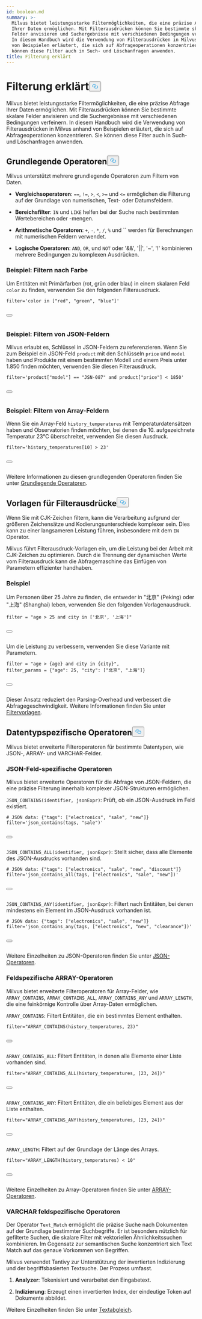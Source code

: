 ```yaml
---
id: boolean.md
summary: >-
  Milvus bietet leistungsstarke Filtermöglichkeiten, die eine präzise Abfrage
  Ihrer Daten ermöglichen. Mit Filterausdrücken können Sie bestimmte skalare
  Felder anvisieren und Suchergebnisse mit verschiedenen Bedingungen verfeinern.
  In diesem Handbuch wird die Verwendung von Filterausdrücken in Milvus anhand
  von Beispielen erläutert, die sich auf Abfrageoperationen konzentrieren. Sie
  können diese Filter auch in Such- und Löschanfragen anwenden.
title: Filterung erklärt
---
```

<h1 id="Filtering-Explained​" class="common-anchor-header">Filterung erklärt<button data-href="#Filtering-Explained​" class="anchor-icon" translate="no">
      <svg translate="no"
        aria-hidden="true"
        focusable="false"
        height="20"
        version="1.1"
        viewBox="0 0 16 16"
        width="16"
      >
        <path
          fill="#0092E4"
          fill-rule="evenodd"
          d="M4 9h1v1H4c-1.5 0-3-1.69-3-3.5S2.55 3 4 3h4c1.45 0 3 1.69 3 3.5 0 1.41-.91 2.72-2 3.25V8.59c.58-.45 1-1.27 1-2.09C10 5.22 8.98 4 8 4H4c-.98 0-2 1.22-2 2.5S3 9 4 9zm9-3h-1v1h1c1 0 2 1.22 2 2.5S13.98 12 13 12H9c-.98 0-2-1.22-2-2.5 0-.83.42-1.64 1-2.09V6.25c-1.09.53-2 1.84-2 3.25C6 11.31 7.55 13 9 13h4c1.45 0 3-1.69 3-3.5S14.5 6 13 6z"
        ></path>
      </svg>
    </button></h1><p>Milvus bietet leistungsstarke Filtermöglichkeiten, die eine präzise Abfrage Ihrer Daten ermöglichen. Mit Filterausdrücken können Sie bestimmte skalare Felder anvisieren und die Suchergebnisse mit verschiedenen Bedingungen verfeinern. In diesem Handbuch wird die Verwendung von Filterausdrücken in Milvus anhand von Beispielen erläutert, die sich auf Abfrageoperationen konzentrieren. Sie können diese Filter auch in Such- und Löschanfragen anwenden.</p>
<h2 id="Basic-operators​" class="common-anchor-header">Grundlegende Operatoren<button data-href="#Basic-operators​" class="anchor-icon" translate="no">
      <svg translate="no"
        aria-hidden="true"
        focusable="false"
        height="20"
        version="1.1"
        viewBox="0 0 16 16"
        width="16"
      >
        <path
          fill="#0092E4"
          fill-rule="evenodd"
          d="M4 9h1v1H4c-1.5 0-3-1.69-3-3.5S2.55 3 4 3h4c1.45 0 3 1.69 3 3.5 0 1.41-.91 2.72-2 3.25V8.59c.58-.45 1-1.27 1-2.09C10 5.22 8.98 4 8 4H4c-.98 0-2 1.22-2 2.5S3 9 4 9zm9-3h-1v1h1c1 0 2 1.22 2 2.5S13.98 12 13 12H9c-.98 0-2-1.22-2-2.5 0-.83.42-1.64 1-2.09V6.25c-1.09.53-2 1.84-2 3.25C6 11.31 7.55 13 9 13h4c1.45 0 3-1.69 3-3.5S14.5 6 13 6z"
        ></path>
      </svg>
    </button></h2><p>Milvus unterstützt mehrere grundlegende Operatoren zum Filtern von Daten.</p>
<ul>
<li><p><strong>Vergleichsoperatoren</strong>: <code translate="no">==</code>, <code translate="no">!=</code>, <code translate="no">&gt;</code>, <code translate="no">&lt;</code>, <code translate="no">&gt;=</code> und <code translate="no">&lt;=</code> ermöglichen die Filterung auf der Grundlage von numerischen, Text- oder Datumsfeldern.</p></li>
<li><p><strong>Bereichsfilter</strong>: <code translate="no">IN</code> und <code translate="no">LIKE</code> helfen bei der Suche nach bestimmten Wertebereichen oder -mengen.</p></li>
<li><p><strong>Arithmetische Operatoren</strong>: <code translate="no">+</code>, <code translate="no">-</code>, <code translate="no">*</code>, <code translate="no">/</code>, <code translate="no">%</code> und `` werden für Berechnungen mit numerischen Feldern verwendet.</p></li>
<li><p><strong>Logische Operatoren</strong>: <code translate="no">AND</code>, <code translate="no">OR</code>, und <code translate="no">NOT</code> oder '&amp;&amp;', '||', '~', '!' kombinieren mehrere Bedingungen zu komplexen Ausdrücken.</p></li>
</ul>
<h3 id="Example-Filtering-by-Color​" class="common-anchor-header">Beispiel: Filtern nach Farbe</h3><p>Um Entitäten mit Primärfarben (rot, grün oder blau) in einem skalaren Feld <code translate="no">color</code> zu finden, verwenden Sie den folgenden Filterausdruck.</p>
<pre><code translate="no" class="language-python"><span class="hljs-built_in">filter</span>=<span class="hljs-string">&#x27;color in [&quot;red&quot;, &quot;green&quot;, &quot;blue&quot;]&#x27;</span>​

<button class="copy-code-btn"></button></code></pre>
<h3 id="Example-Filtering-JSON-Fields​" class="common-anchor-header">Beispiel: Filtern von JSON-Feldern</h3><p>Milvus erlaubt es, Schlüssel in JSON-Feldern zu referenzieren. Wenn Sie zum Beispiel ein JSON-Feld <code translate="no">product</code> mit den Schlüsseln <code translate="no">price</code> und <code translate="no">model</code> haben und Produkte mit einem bestimmten Modell und einem Preis unter 1.850 finden möchten, verwenden Sie diesen Filterausdruck.</p>
<pre><code translate="no" class="language-python"><span class="hljs-built_in">filter</span>=<span class="hljs-string">&#x27;product[&quot;model&quot;] == &quot;JSN-087&quot; and product[&quot;price&quot;] &lt; 1850&#x27;</span>​

<button class="copy-code-btn"></button></code></pre>
<h3 id="Example-Filtering-Array-Fields​" class="common-anchor-header">Beispiel: Filtern von Array-Feldern</h3><p>Wenn Sie ein Array-Feld <code translate="no">history_temperatures</code> mit Temperaturdatensätzen haben und Observatorien finden möchten, bei denen die 10. aufgezeichnete Temperatur 23°C überschreitet, verwenden Sie diesen Ausdruck.</p>
<pre><code translate="no" class="language-python"><span class="hljs-built_in">filter</span>=<span class="hljs-string">&#x27;history_temperatures[10] &gt; 23&#x27;</span>​

<button class="copy-code-btn"></button></code></pre>
<p>Weitere Informationen zu diesen grundlegenden Operatoren finden Sie unter <a href="/docs/de/basic-operators.md">Grundlegende Operatoren</a>.</p>
<h2 id="Filter-expression-templates​" class="common-anchor-header">Vorlagen für Filterausdrücke<button data-href="#Filter-expression-templates​" class="anchor-icon" translate="no">
      <svg translate="no"
        aria-hidden="true"
        focusable="false"
        height="20"
        version="1.1"
        viewBox="0 0 16 16"
        width="16"
      >
        <path
          fill="#0092E4"
          fill-rule="evenodd"
          d="M4 9h1v1H4c-1.5 0-3-1.69-3-3.5S2.55 3 4 3h4c1.45 0 3 1.69 3 3.5 0 1.41-.91 2.72-2 3.25V8.59c.58-.45 1-1.27 1-2.09C10 5.22 8.98 4 8 4H4c-.98 0-2 1.22-2 2.5S3 9 4 9zm9-3h-1v1h1c1 0 2 1.22 2 2.5S13.98 12 13 12H9c-.98 0-2-1.22-2-2.5 0-.83.42-1.64 1-2.09V6.25c-1.09.53-2 1.84-2 3.25C6 11.31 7.55 13 9 13h4c1.45 0 3-1.69 3-3.5S14.5 6 13 6z"
        ></path>
      </svg>
    </button></h2><p>Wenn Sie mit CJK-Zeichen filtern, kann die Verarbeitung aufgrund der größeren Zeichensätze und Kodierungsunterschiede komplexer sein. Dies kann zu einer langsameren Leistung führen, insbesondere mit dem <code translate="no">IN</code> Operator.</p>
<p>Milvus führt Filterausdruck-Vorlagen ein, um die Leistung bei der Arbeit mit CJK-Zeichen zu optimieren. Durch die Trennung der dynamischen Werte vom Filterausdruck kann die Abfragemaschine das Einfügen von Parametern effizienter handhaben.</p>
<h3 id="Example​" class="common-anchor-header">Beispiel</h3><p>Um Personen über 25 Jahre zu finden, die entweder in "北京" (Peking) oder "上海" (Shanghai) leben, verwenden Sie den folgenden Vorlagenausdruck.</p>
<pre><code translate="no" class="language-python"><span class="hljs-built_in">filter</span> = <span class="hljs-string">&quot;age &gt; 25 and city in [&#x27;北京&#x27;, &#x27;上海&#x27;]&quot;</span>​

<button class="copy-code-btn"></button></code></pre>
<p>Um die Leistung zu verbessern, verwenden Sie diese Variante mit Parametern.</p>
<pre><code translate="no" class="language-python"><span class="hljs-built_in">filter</span> = <span class="hljs-string">&quot;age &gt; {age} and city in {city}&quot;</span>,​
filter_params = {<span class="hljs-string">&quot;age&quot;</span>: <span class="hljs-number">25</span>, <span class="hljs-string">&quot;city&quot;</span>: [<span class="hljs-string">&quot;北京&quot;</span>, <span class="hljs-string">&quot;上海&quot;</span>]}​

<button class="copy-code-btn"></button></code></pre>
<p>Dieser Ansatz reduziert den Parsing-Overhead und verbessert die Abfragegeschwindigkeit. Weitere Informationen finden Sie unter <a href="/docs/de/filtering-templating.md">Filtervorlagen</a>.</p>
<h2 id="Data-type-specific-operators​" class="common-anchor-header">Datentypspezifische Operatoren<button data-href="#Data-type-specific-operators​" class="anchor-icon" translate="no">
      <svg translate="no"
        aria-hidden="true"
        focusable="false"
        height="20"
        version="1.1"
        viewBox="0 0 16 16"
        width="16"
      >
        <path
          fill="#0092E4"
          fill-rule="evenodd"
          d="M4 9h1v1H4c-1.5 0-3-1.69-3-3.5S2.55 3 4 3h4c1.45 0 3 1.69 3 3.5 0 1.41-.91 2.72-2 3.25V8.59c.58-.45 1-1.27 1-2.09C10 5.22 8.98 4 8 4H4c-.98 0-2 1.22-2 2.5S3 9 4 9zm9-3h-1v1h1c1 0 2 1.22 2 2.5S13.98 12 13 12H9c-.98 0-2-1.22-2-2.5 0-.83.42-1.64 1-2.09V6.25c-1.09.53-2 1.84-2 3.25C6 11.31 7.55 13 9 13h4c1.45 0 3-1.69 3-3.5S14.5 6 13 6z"
        ></path>
      </svg>
    </button></h2><p>Milvus bietet erweiterte Filteroperatoren für bestimmte Datentypen, wie JSON-, ARRAY- und VARCHAR-Felder.</p>
<h3 id="JSON-field-specific-operators​" class="common-anchor-header">JSON-Feld-spezifische Operatoren</h3><p>Milvus bietet erweiterte Operatoren für die Abfrage von JSON-Feldern, die eine präzise Filterung innerhalb komplexer JSON-Strukturen ermöglichen.</p>
<p><code translate="no">JSON_CONTAINS(identifier, jsonExpr)</code>: Prüft, ob ein JSON-Ausdruck im Feld existiert.</p>
<pre><code translate="no" class="language-python"># JSON data: {<span class="hljs-string">&quot;tags&quot;</span>: [<span class="hljs-string">&quot;electronics&quot;</span>, <span class="hljs-string">&quot;sale&quot;</span>, <span class="hljs-string">&quot;new&quot;</span>]}​
filter=<span class="hljs-string">&#x27;json_contains(tags, &quot;sale&quot;)&#x27;</span>​

<button class="copy-code-btn"></button></code></pre>
<p><code translate="no">JSON_CONTAINS_ALL(identifier, jsonExpr)</code>: Stellt sicher, dass alle Elemente des JSON-Ausdrucks vorhanden sind.</p>
<pre><code translate="no" class="language-python"># JSON data: {<span class="hljs-string">&quot;tags&quot;</span>: [<span class="hljs-string">&quot;electronics&quot;</span>, <span class="hljs-string">&quot;sale&quot;</span>, <span class="hljs-string">&quot;new&quot;</span>, <span class="hljs-string">&quot;discount&quot;</span>]}​
filter=<span class="hljs-string">&#x27;json_contains_all(tags, [&quot;electronics&quot;, &quot;sale&quot;, &quot;new&quot;])&#x27;</span>​

<button class="copy-code-btn"></button></code></pre>
<p><code translate="no">JSON_CONTAINS_ANY(identifier, jsonExpr)</code>: Filtert nach Entitäten, bei denen mindestens ein Element im JSON-Ausdruck vorhanden ist.</p>
<pre><code translate="no" class="language-python"># JSON data: {<span class="hljs-string">&quot;tags&quot;</span>: [<span class="hljs-string">&quot;electronics&quot;</span>, <span class="hljs-string">&quot;sale&quot;</span>, <span class="hljs-string">&quot;new&quot;</span>]}​
filter=<span class="hljs-string">&#x27;json_contains_any(tags, [&quot;electronics&quot;, &quot;new&quot;, &quot;clearance&quot;])&#x27;</span>​

<button class="copy-code-btn"></button></code></pre>
<p>Weitere Einzelheiten zu JSON-Operatoren finden Sie unter <a href="/docs/de/json-operators.md">JSON-Operatoren</a>.</p>
<h3 id="ARRAY-field-specific-operators​" class="common-anchor-header">Feldspezifische ARRAY-Operatoren</h3><p>Milvus bietet erweiterte Filteroperatoren für Array-Felder, wie <code translate="no">ARRAY_CONTAINS</code>, <code translate="no">ARRAY_CONTAINS_ALL</code>, <code translate="no">ARRAY_CONTAINS_ANY</code> und <code translate="no">ARRAY_LENGTH</code>, die eine feinkörnige Kontrolle über Array-Daten ermöglichen.</p>
<p><code translate="no">ARRAY_CONTAINS</code>: Filtert Entitäten, die ein bestimmtes Element enthalten.</p>
<pre><code translate="no" class="language-python"><span class="hljs-built_in">filter</span>=<span class="hljs-string">&quot;ARRAY_CONTAINS(history_temperatures, 23)&quot;</span>​

<button class="copy-code-btn"></button></code></pre>
<p><code translate="no">ARRAY_CONTAINS_ALL</code>: Filtert Entitäten, in denen alle Elemente einer Liste vorhanden sind.</p>
<pre><code translate="no" class="language-python"><span class="hljs-built_in">filter</span>=<span class="hljs-string">&quot;ARRAY_CONTAINS_ALL(history_temperatures, [23, 24])&quot;</span>​

<button class="copy-code-btn"></button></code></pre>
<p><code translate="no">ARRAY_CONTAINS_ANY</code>: Filtert Entitäten, die ein beliebiges Element aus der Liste enthalten.</p>
<pre><code translate="no" class="language-python"><span class="hljs-built_in">filter</span>=<span class="hljs-string">&quot;ARRAY_CONTAINS_ANY(history_temperatures, [23, 24])&quot;</span>​

<button class="copy-code-btn"></button></code></pre>
<p><code translate="no">ARRAY_LENGTH</code>: Filtert auf der Grundlage der Länge des Arrays.</p>
<pre><code translate="no" class="language-python"><span class="hljs-built_in">filter</span>=<span class="hljs-string">&quot;ARRAY_LENGTH(history_temperatures) &lt; 10&quot;</span>​

<button class="copy-code-btn"></button></code></pre>
<p>Weitere Einzelheiten zu Array-Operatoren finden Sie unter <a href="/docs/de/array-operators.md">ARRAY-Operatoren</a>.</p>
<h3 id="VARCHAR-field-specific-operators​" class="common-anchor-header">VARCHAR feldspezifische Operatoren</h3><p>Der Operator <code translate="no">Text_Match</code> ermöglicht die präzise Suche nach Dokumenten auf der Grundlage bestimmter Suchbegriffe. Er ist besonders nützlich für gefilterte Suchen, die skalare Filter mit vektoriellen Ähnlichkeitssuchen kombinieren. Im Gegensatz zur semantischen Suche konzentriert sich Text Match auf das genaue Vorkommen von Begriffen.</p>
<p>Milvus verwendet Tantivy zur Unterstützung der invertierten Indizierung und der begriffsbasierten Textsuche. Der Prozess umfasst.</p>
<ol>
<li><p><strong>Analyzer</strong>: Tokenisiert und verarbeitet den Eingabetext.</p></li>
<li><p><strong>Indizierung</strong>: Erzeugt einen invertierten Index, der eindeutige Token auf Dokumente abbildet.</p></li>
</ol>
<p>Weitere Einzelheiten finden Sie unter <a href="/docs/de/keyword-match.md">Textabgleich</a>.</p>
